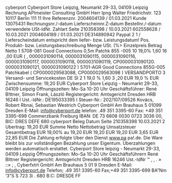 cyberport Cyberport Store Leipzig, Neumarkt 29-33, 04109 Leipzig Rechnung APImeister Consulting GmbH Herr Ipng Walter Friedrichstr. 123 10117 Berlin 111 11 Ihre Referenznr. 2004604139 / 01.03.2021 Kunde 13075431 Rechnungsnr./-datum Lieferscheinnr.Z-datum Bestellnr./-datum verwendete USt-ldNr. Zahlart Seite 210358398 / 10.03.2021 602558628 / 10.03.2021 2004604189 / 01.03.2021 DE314890942 Paypal 2 1 / Lieferscheindatum entspricht dem liefer- bzw. Leistungsdatum! Pos. Produkt- bzw. Leistungsbeschreibung Menge USt. (%> Einzelpreis Betrag Netto 1 5708-081 Good Connections 0,5m Patchk 855 -005 10 19,0% 1,60 16 ,00 EUR ( , 0000031090114, 0000031090115, 0000031090116, 0000031090117, 0000031090118, 0000031090119, CP0000031090120. 0000031090121, 0000031090122 ) 5701-AGR Good Connections 855G-005 Patchkabel ( CP0000029563088, CP0000029563098 ) VERSANDPORTO 3 Versand- und Servicekosten DE SI 2 1 19,0 % 1,60 3 ,20 EUR 19,0 % EUR Zwischensumme: 19,20 EUR Cyberport Store Leipzig - Neumarkt 29-33, 04109 Leipzig Öffnungszeiten: Mo-Sa 10-20 Uhr Geschäftsführer: René B!ttner, Simon Frank, László Registergericht: Amtsgericht Dresden HRB 16246 I Ust.-ldNr.: DE195033395 I Steuer-Nr.: 202/107/09526 Kovács, Robert Rbnai, Sebastian Westrich Cyberport GmbH Am Brauhaus 5 01099 Dresden E-Mail: info@cyberport.de lelefon: .49 351 3395-60 Fax: +49 351 3395-699 Commerzbank Freiburg IBAN: DE 73 6808 0030 0723 3036 00, BIC: DRES DEFE 680 cyberport Beleg Datum Selte 210358398 10.03.2021 2 Ubertrag: 19,20 EUR Summe Netto Nettobetrag Umsatzsteuer Gesamtbetrag EUR 19,00% au 19,20 EUR 19,20 EUR 19,20 EUR 3,65 EUR 22,85 EUR Die Zahlung erfolgte Uber den Dienst www.pa pa!.de. Die Ware bleibt bis zur vollständigen Bezahlung unser Eigentum. Überzahlungen werden automatisch erstattet. Cyberport Store leipzig - Neumarkt 29-33, 04109 Leipzig Öffnungszeiten: Mo-Sa 10-20 Uhr Geschäftsführern René Blttner Registergericht: Amtsgericht Dresden HRB 16246 Ust.-ldNr ™ , , . » ::» ; , Cyberfxtrt GmbH Am Brauhaus 5 01 9 Dresden E-Mail: info@cyberport.de Telefon; .49 351 3395-60 Fax;+49 351 3395-699 BA”Nm ‘3"S S 723 3i . 680 B:C: DRESDE FF